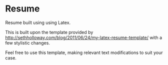 Resume
======

Resume built using using Latex.

This is built upon the template provided by http://sethholloway.com/blog/2011/06/24/my-latex-resume-template/ with a few stylistic changes.

Feel free to use this template, making relevant text modifications to suit your case.
